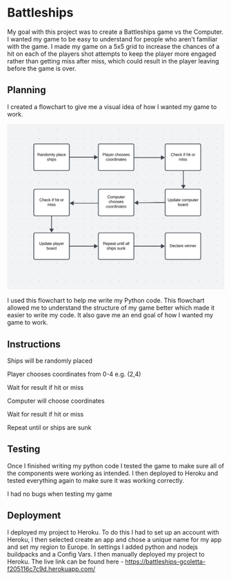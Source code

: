 # Battleships

My goal with this project was to create a Battleships game vs the Computer. I wanted my game to be easy to understand for people who aren't familiar with the game. I made my game on a 5x5 grid to increase the chances of a hit on each of the players shot attempts to keep the player more engaged rather than getting miss after miss, which could result in the player leaving before the game is over.

## Planning

I created a flowchart to give me a visual idea of how I wanted my game to work.

![Flowchart of game](assets/documentation/battleship-flowchart.png)

I used this flowchart to help me write my Python code. This flowchart allowed me to understand the structure of my game better which made it easier to write my code. It also gave me an end goal of how I wanted my game to work.

## Instructions

Ships will be randomly placed

Player chooses coordinates from 0-4  e.g. (2,4)

Wait for result if hit or miss

Computer will choose coordinates 

Wait for result if hit or miss

Repeat until or ships are sunk

## Testing

Once I finished writing my python code I tested the game to make sure all of the components were working as intended. I then deployed to Heroku and tested everything again to make sure it was working correctly.

I had no bugs when testing my game

## Deployment

I deployed my project to Heroku. To do this I had to set up an account with Heroku, I then selected create an app and chose a unique name for my app and set my region to Europe. In settings I added python and nodejs buildpacks and a Config Vars. I then manually deployed my project to Heroku. The live link can be found here - https://battleships-gcoletta-f205116c7c9d.herokuapp.com/